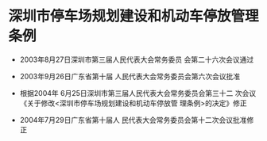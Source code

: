 # 深圳市停车场规划建设和机动车停放管理条例

- 2003年8月27日深圳市第三届人民代表大会常务委员
会第二十六次会议通过

- 2003年9月26日广东省第十届
人民代表大会常务委员会第六次会议批准

- 根据2004年
6月25日深圳市第三届人民代表大会常务委员会第三十二
次会议《关于修改<深圳市停车场规划建设和机动车停放管
理条例>的决定》修正

- 2004年7月29日广东省第十届人
民代表大会常务委员会第十二次会议批准修正

<!-- INFO END -->